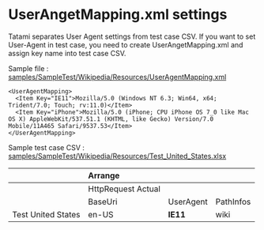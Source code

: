 # UserAngetMapping.xml settings

Tatami separates User Agent settings from test case CSV. If you want to set User-Agent in test case, you need to create UserAngetMapping.xml and assign key name into test case CSV.    

Sample file : [samples/SampleTest/Wikipedia/Resources/UserAgentMapping.xml](../samples/SampleTest/Wikipedia/Resources/UserAgentMapping.xml)

```
<UserAgentMapping>
  <Item Key="IE11">Mozilla/5.0 (Windows NT 6.3; Win64, x64; Trident/7.0; Touch; rv:11.0)</Item>
  <Item Key="iPhone">Mozilla/5.0 (iPhone; CPU iPhone OS 7_0 like Mac OS X) AppleWebKit/537.51.1 (KHTML, like Gecko) Version/7.0 Mobile/11A465 Safari/9537.53</Item>
</UserAgentMapping>
```

Sample test case CSV : [samples/SampleTest/Wikipedia/Resources/Test_United_States.xlsx](../samples/SampleTest/Wikipedia/Resources/Test_United_States.xlsx) 

&nbsp;|Arrange|&nbsp;|&nbsp;|
:-----|:-----|:-----|:-----|
&nbsp;|HttpRequest Actual|&nbsp;|&nbsp;|
&nbsp;|BaseUri|UserAgent|PathInfos|
Test United States|en-US|__IE11__|wiki|
